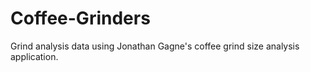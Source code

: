 # Coffee-Grinders

Grind analysis data using Jonathan Gagne's coffee grind size analysis application.
